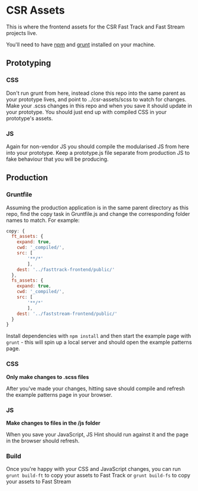 # CSR Assets

This is where the frontend assets for the CSR Fast Track and Fast Stream projects live.

You'll need to have [npm](https://docs.npmjs.com/getting-started/installing-node) and [grunt](http://gruntjs.com/getting-started) installed on your machine.

## Prototyping

### CSS

Don't run grunt from here, instead clone this repo into the same parent as your prototype lives, and point to ../csr-assets/scss to watch for changes. Make your .scss changes in this repo and when you save it should update in your prototype. You should just end up with compiled CSS in your prototype's assets. 

### JS

Again for non-vendor JS you should compile the modularised JS from here into your prototype.
Keep a prototype.js file separate from production JS to fake behaviour that you will be producing.

## Production

### Gruntfile

Assuming the production application is in the same parent directory as this repo, find the copy task in Gruntfile.js and change the corresponding folder names to match. For example:

```javascript
copy: {
  ft_assets: {
    expand: true,
    cwd: '_compiled/',
    src: [
        '**/*'
        ],
    dest: '../fasttrack-frontend/public/'
  },
  fs_assets: {
    expand: true,
    cwd: '_compiled/',
    src: [
        '**/*'
        ],
    dest: '../faststream-frontend/public/'
  }
}
```

Install dependencies with `npm install` and then start the example page with `grunt` - this will spin up a local server and should open the example patterns page.

### CSS

**Only make changes to .scss files**

After you've made your changes, hitting save should compile and refresh the example patterns page in your browser. 

### JS

**Make changes to files in the /js folder**

When you save your JavaScript, JS Hint should run against it and the page in the browser should refresh.

### Build

Once you're happy with your CSS and JavaScript changes, you can run `grunt build-ft` to copy your assets to Fast Track or `grunt build-fs` to copy your assets to Fast Stream